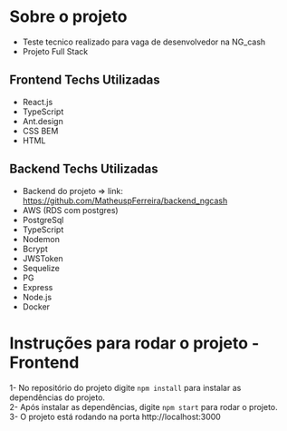 # Sobre o projeto



* Teste tecnico realizado para vaga de desenvolvedor na NG_cash 
* Projeto Full Stack

##  Frontend Techs Utilizadas
* React.js
* TypeScript
* Ant.design
* CSS BEM
* HTML


##  Backend Techs Utilizadas
* Backend do projeto => link:  https://github.com/MatheuspFerreira/backend_ngcash
* AWS (RDS com postgres)
* PostgreSql
* TypeScript
* Nodemon
* Bcrypt
* JWSToken
* Sequelize
* PG
* Express
* Node.js
* Docker

# Instruções para rodar o projeto - Frontend

1- No repositório do projeto digite `npm install` para instalar as dependências do projeto.<br/>
2- Após instalar as dependências, digite `npm start` para rodar o projeto.<br/>
3- O projeto está rodando na porta http://localhost:3000<br/>

